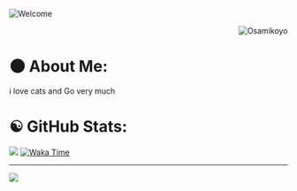 ![Welcome](https://vaxerski.xyz/github/TopGif.gif)

<p align="right"> <img src="https://komarev.com/ghpvc/?username=osamikoyo&label=Profile%20views&color=0e75b6&size=24&style=flat" alt="Osamikoyo" /> </p>

#  🌑 About Me:
i love cats and Go very much

# ☯️ GitHub Stats:
![](https://github-readme-streak-stats.herokuapp.com/?user=osamikoyo&theme=dark&hide_border=true)
[![Waka Time](https://github-readme-stats.vercel.app/api/wakatime?username=osamikoyo)](https://github.com/anuraghazra/github-readme-stats)

---
[![](https://visitcount.itsvg.in/api?id=osamikoyo&icon=0&color=12)](https://visitcount.itsvg.in)

<!-- Proudly created with GPRM ( https://gprm.itsvg.in ) -->
